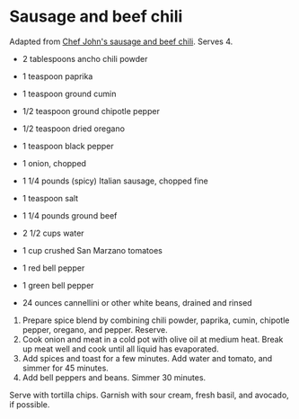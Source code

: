 # Sausage and beef chili

Adapted from [Chef John's sausage and beef chili](http://foodwishes.blogspot.com/2014/01/italian-sausage-chili-another-super-bowl.html). Serves 4.

- 2 tablespoons ancho chili powder
- 1 teaspoon paprika
- 1 teaspoon ground cumin
- 1/2 teaspoon ground chipotle pepper
- 1/2 teaspoon dried oregano
- 1 teaspoon black pepper

- 1 onion, chopped
- 1 1/4 pounds (spicy) Italian sausage, chopped fine
- 1 teaspoon salt
- 1 1/4 pounds ground beef
- 2 1/2 cups water
- 1 cup crushed San Marzano tomatoes
- 1 red bell pepper
- 1 green bell pepper
- 24 ounces cannellini or other white beans, drained and rinsed

1. Prepare spice blend by combining chili powder, paprika, cumin, chipotle pepper, oregano, and pepper. Reserve.
2. Cook onion and meat in a cold pot with olive oil at medium heat. Break up meat well and cook until all liquid has evaporated.
3. Add spices and toast for a few minutes. Add water and tomato, and simmer for 45 minutes.
4. Add bell peppers and beans. Simmer 30 minutes.

Serve with tortilla chips. Garnish with sour cream, fresh basil, and avocado, if possible.
